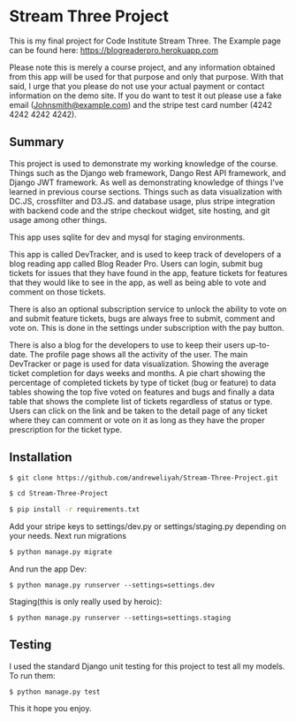 # Stream Three Project
This is my final project for Code Institute Stream Three. The Example page can be found here: https://blogreaderpro.herokuapp.com

Please note this is merely a course project, and any information obtained from this app will be used for that purpose and only that purpose. With that said, I urge that you please do not use your actual payment or contact information on the demo site. If you do want to test it out please use a fake email (Johnsmith@example.com) and the stripe test card number (4242 4242 4242 4242).

## Summary
This project is used to demonstrate my working knowledge of the course. Things such as the Django web framework, Dango Rest API framework, and Django JWT framework. As well as demonstrating knowledge of things I've learned in previous course sections. Things such as data visualization with DC.JS, crossfilter and D3.JS. and database usage, plus stripe integration with backend code and the stripe checkout widget, site hosting, and git usage among other things. 

This app uses sqlite for dev and mysql for staging environments.

This app is called DevTracker, and is used to keep track of developers of a blog reading app called Blog Reader Pro. Users can login, submit bug tickets for issues that they have found in the app, feature tickets for features that they would like to see in the app, as well as being able to vote and comment on those tickets.

There is also an optional subscription service to unlock the ability to vote on and submit feature tickets, bugs are always free to submit, comment and vote on. This is done in the settings under subscription with the pay button.

There is also a blog for the developers to use to keep their users up-to-date. The profile page shows all the activity of the user. The main DevTracker or page is used for data visualization. Showing the average ticket completion for days weeks and months. A pie chart showing the percentage of completed tickets by type of ticket (bug or feature) to data tables showing the top five voted on features and bugs and finally a data table that shows the complete list of tickets regardless of status or type. Users can click on the link and be taken to the detail page of any ticket where they can comment or vote on it as long as they have the proper prescription for the ticket type.

## Installation 

```bash
$ git clone https://github.com/andreweliyah/Stream-Three-Project.git

$ cd Stream-Three-Project

$ pip install -r requirements.txt 

```
Add your stripe keys to settings/dev.py or settings/staging.py depending on your needs.
Next run migrations 
```bash
$ python manage.py migrate
```
And run the app 
Dev:
```
$ python manage.py runserver --settings=settings.dev
```
Staging(this is only really used by heroic):
```
$ python manage.py runserver --settings=settings.staging
```
## Testing
I used the standard Django unit testing for this project to test all my models.
To run them:
```
$ python manage.py test
```

This it hope you enjoy.